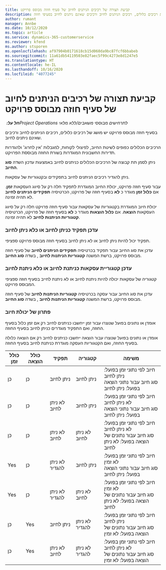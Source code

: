 ```yaml
---
title: קביעת תצורה של רכיבים הניתנים לחיוב של סעיף חוזה מבוסס פרויקט
description: נושא זה מספק מידע אודות רכיבים כלולים, רכיבים הניתנים לחיוב ורכיבים שאינם ניתנים לחיוב בסעיפי חוזה.
author: rumant
manager: Annbe
ms.date: 10/12/2020
ms.topic: article
ms.service: dynamics-365-customerservice
ms.reviewer: kfend
ms.author: stsporen
ms.openlocfilehash: af97904b0171618cb15d060da9bc87fcf6bbabeb
ms.sourcegitcommit: 11a61db54119503e82faec5f99c4273e8d1247e5
ms.translationtype: HT
ms.contentlocale: he-IL
ms.lasthandoff: 10/16/2020
ms.locfileid: "4077245"
---
```

# <a name="configure-chargeable-components-of-a-project-based-contract-line"></a>קביעת תצורה של רכיבים הניתנים לחיוב של סעיף חוזה מבוסס פרויקט

_**חל על:** ‏Project Operations לתרחישים מבוססי משאבים/ללא מלאי_

בסעיף חוזה מבוסס פרויקט יש מושג של רכיבים כלולים, רכיבים הניתנים לחיוב ורכיבים שאינם ניתנים לחיוב.

הרכיבים הכלולים כפופים לשיטת החיוב, לפיצולי לקוחות, למגבלות 'אין לחרוג' ולהגדרות תדירות החשבונית המוגדרות בשורת החוזה מבוססת הפרויקט.

ניתן לסמן תת קבוצה של הרכיבים הכלולים כניתנים לחיוב באמצעות עדכון השדה **סוג החיוב**.

ניתן להגדיר רכיבים הניתנים לחיוב בתפקידים ובקטגוריות של עסקאות.

עבור סעיף חוזה פרויקט, יכולת החיוב המוגדרת לתפקיד חלה רק על סיווג העסקאות **זמן**. אם **כלול זמן** מוגדר כ **לא** בסעיף חוזה של פרויקט, הכרטיסיה **תפקידים הניתנים לחיוב** לא תהיה זמינה.

יכולת חיוב המוגדרת בקטגוריות של עסקאות עבור סעיף חוזה פרויקט חלה רק על סיווג העסקאות **הוצאה**. אם **כלול הוצאות** מוגדר כ **לא** בסעיף חוזה של פרויקט, הכרטיסיה **קטגוריות הניתנות לחיוב** לא תהיה זמינה.

### <a name="update-a-role-to-be-chargeable-or-non-chargeable"></a>עדכן תפקיד כניתן לחיוב או כלא ניתן לחיוב

תפקיד יכול להיות ניתן לחיוב או לא ניתן לחיוב בסעיף חוזה מבוסס פרויקט ספציפי.

עדכן את סוג החיוב עבור תפקיד בכרטיסיה **תפקידים הניתנים לחיוב** של סעיף חוזה מבוסס פרויקט, ברשת המשנה **קטגוריות הניתנות לחיוב** , בשדה **סוג החיוב**.

### <a name="update-a-transaction-category-to-be-chargeable-or-non-chargeable"></a>עדכן קטגוריית עסקאות כניתנת לחיוב או כלא ניתנת לחיוב

קטגוריה של עסקאות יכולה להיות ניתנת לחיוב או לא ניתנת לחייב בסעיף חוזה ספציפי המבוסס פרויקט.

עדכן את סוג החיוב עבור עסקה בכרטיסיה **קטגוריות הניתנות לחיוב** של סעיף חוזה מבוסס פרויקט, ברשת המשנה **קטגוריות הניתנות לחיוב** , בשדה **סוג החיוב**.

### <a name="resolve-chargeability"></a>פתרון של יכולת חיוב

אומדן או נתונים בפועל שנוצרו עבור זמן ייחשבו כניתנים לחיוב רק אם זמן כלול בסעיף החוזה, ואם התפקיד מוגדרים כניתן לחיוב בסעיף החוזה.

אומדן או נתונים בפועל שנוצרו עבור הוצאה ייחשבו כניתנים לחיוב רק אם הוצאה כלולה בסעיף החוזה, ואם הקטגוריות העסקה מוגדרת כניתנת לחיוב בסעיף החוזה.

| כולל זמן | כולל הוצאה | תפקיד | קטגוריה | משימה |
| --- | --- | --- | --- | --- |
| ‏‏כן | ‏‏כן | ניתן לחיוב | ניתן לחיוב | חיוב לפי נתוני זמן בפועל: ניתן לחיוב </br>סוג חיוב עבור נתוני הוצאה בפועל: ניתן לחיוב |
| ‏‏כן | ‏‏כן | לא ניתן לחיוב | ניתן לחיוב | חיוב לפי נתוני זמן בפועל: לא ניתן לחיוב </br>סוג חיוב עבור נתוני הוצאה בפועל: ניתן לחיוב |
| ‏‏כן | ‏‏כן | לא ניתן לחיוב | לא ניתן לחיוב | חיוב לפי נתוני זמן בפועל: לא ניתן לחיוב </br>סוג חיוב עבור נתונים של הוצאה בפועל: לא ניתן לחיוב |
| Yes | ‏‏כן | לא ניתן להגדיר | ניתן לחיוב | חיוב לפי נתוני זמן בפועל: לא זמין </br>סוג חיוב עבור נתוני הוצאה בפועל: ניתן לחיוב |
| Yes | ‏‏כן | לא ניתן להגדיר | לא ניתן לחיוב | חיוב לפי נתוני זמן בפועל: לא זמין </br>סוג חיוב עבור נתונים של הוצאה בפועל: לא ניתן לחיוב |
| ‏‏כן | Yes | ניתן לחיוב | לא ניתן להגדיר | חיוב לפי נתוני זמן בפועל: ניתן לחיוב </br>סוג חיוב עבור נתונים של הוצאה בפועל: לא זמין |
| ‏‏כן | Yes | לא ניתן לחיוב | לא ניתן להגדיר | חיוב לפי נתוני זמן בפועל: לא ניתן לחיוב </br> סוג חיוב עבור נתונים של הוצאה בפועל: לא זמין |
